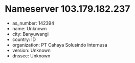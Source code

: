 # Nameserver 103.179.182.237

* as_number: 142394
* name: Unknown
* city: Banyuwangi
* country: ID
* organization: PT Cahaya Solusindo Internusa
* version: Unknown
* dnssec: Unknown
